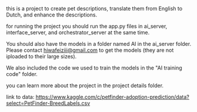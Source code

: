 this is a project to create pet descriptions, translate them from English to Dutch, and enhance the descriptions.

for running the project you should run the app.py files in ai_server, interface_server, and orchestrator_server at the same time. 

You should also have the models in a folder named AI in the ai_server folder. Please contact hiwafeiziii@gmail.com to get the models (they are not iploaded to their large sizes).

We also included the code we used to train the models in the "AI training code" folder.

you can learn more about the project in the project details folder.

link to data:
https://www.kaggle.com/c/petfinder-adoption-prediction/data?select=PetFinder-BreedLabels.csv
